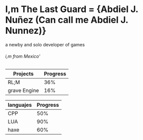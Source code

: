 # I,m The Last Guard = {Abdiel J. Nuñez (Can call me Abdiel J. Nunnez)}
a newby and solo developer of games 

###### i,m from Mexico'

| Projects    | Progress |
|-------------|----------|
| RL;M        | 36%      |
|grave Engine | 16%      |

| languajes    | Progress |
|--------------|----------|
| CPP          | 50%      |
| LUA          | 90%      |
| haxe         | 60%      |
